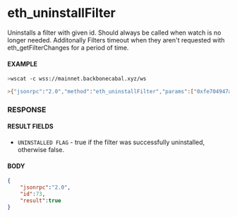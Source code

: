# eth_uninstallFilter

Uninstalls a filter with given id. Should always be called when watch is no longer needed. Additonally Filters timeout when they aren't requested with eth_getFilterChanges for a period of time.

#### EXAMPLE
```bash
>wscat -c wss://mainnet.backbonecabal.xyz/ws 

>{"jsonrpc":"2.0","method":"eth_uninstallFilter","params":["0xfe704947a3cd3ca12541458a4321c869"],"id":73}
```

### RESPONSE

#### RESULT FIELDS
- `UNINSTALLED FLAG` - true if the filter was successfully uninstalled, otherwise false.

#### BODY

```json
{
    "jsonrpc":"2.0",
    "id":73,
    "result":true
}
```
